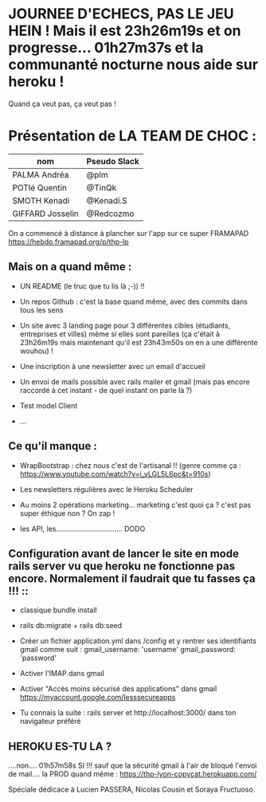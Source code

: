 # JOURNEE D'ECHECS, PAS LE JEU HEIN ! Mais il est 23h26m19s et on progresse... 01h27m37s et la communanté nocturne nous aide sur heroku !

Quand ça veut pas, ça veut pas !

# Présentation de LA TEAM DE CHOC :
nom              | Pseudo Slack
 ------------    | -------------
PALMA Andréa     | @plm
POTIé Quentin    | @TinQk
SMOTH Kenadi   | @Kenadi.S
GIFFARD Josselin | @Redcozmo

On a commencé à distance à plancher sur l'app sur ce super FRAMAPAD
https://hebdo.framapad.org/p/thp-lp


## Mais on a quand même :

* UN README (le truc que tu lis là ;-)) !!

* Un repos Github : c'est la base quand même, avec des commits dans tous les sens

* Un site avec 3 landing page pour 3 différentes cibles (étudiants, entreprises et villes) même si elles sont pareilles (ça c'était à 23h26m19s mais maintenant qu'il est 23h43m50s on en a une différente wouhou) !

* Une inscription à une newsletter avec un email d'accueil

* Un envoi de mails possible avec rails mailer et gmail (mais pas encore raccordé à cet instant - de quel instant on parle là ?)

* Test model Client

* ...

## Ce qu'il manque :

* WrapBootstrap : chez nous c'est de l'artisanal !! (genre comme ça : https://www.youtube.com/watch?v=i_vLGL5L6pc&t=910s)

* Les newsletters régulières avec le Heroku Scheduler

* Au moins 2 opérations marketing... marketing c'est quoi ça ? c'est pas super éthique non ? On zap !

* les API, les................................. DODO


## Configuration avant de lancer le site en mode rails server vu que heroku ne fonctionne pas encore. Normalement il faudrait que tu fasses ça !!! ::

* classique bundle install

* rails db:migrate + rails db:seed

* Créer un fichier application.yml dans /config et y rentrer ses identifiants gmail comme suit :
    gmail_username: 'username'
    gmail_password: 'password'

* Activer l'IMAP dans gmail

* Activer "Accès moins sécurisé des applications" dans gmail https://myaccount.google.com/lesssecureapps

* Tu connais la suite : rails server et http://localhost:3000/ dans ton navigateur préféré

## HEROKU ES-TU LA ?

....non.... 01h57m58s SI !!! sauf que la sécurité gmail à l'air de bloqué l'envoi de mail.... la PROD quand même :
https://thp-lyon-copycat.herokuapp.com/

Spéciale dédicace à Lucien PASSERA, Nicolas Cousin et Soraya Fructuoso.
